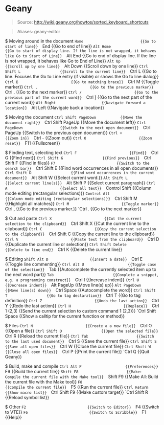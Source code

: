 # Geany

> Source: http://wiki.geany.org/howtos/sorted_keyboard_shortcuts

> Aliases: geany-editor

$ Moving around in the document
    `Home                          {{Go to start of line}} 
    `End                           {{Go to end of line}} 
    `Alt Home                      {{Go to start of display line. If the line is not wrapped, it behaves like Go to Start of Line}} 
    `Alt End                       {{Go to end of display line. If the line is not wrapped, it behaves like Go to End of Line}} 
    `Alt Up                        {{Scroll up by one line}} 
    `Alt Down                      {{Scroll down by one line}} 
    `Ctrl Shift L                  {{Scroll to the current line}} 
    `Ctrl L                        {{Go to line. Focuses the Go to Line entry (if visible) or shows the Go to line dialog}} 
    `Ctrl B                        {{Go to matching brace}} 
    `Ctrl M                        {{Toggle marker}} 
    `Ctrl ,                        {{Go to the previous marker}} 
    `Ctrl .                        {{Go to the next marker}} 
    `Ctrl /                        {{Go to the previous part of the current word}} 
    `Ctrl \]                       {{Go to the next part of the current word}} 
    `Alt Right                     {{Navigate forward a location}} 
    `Alt Left                      {{Navigate back a location}} 

$ Moving the document
    `Ctrl Shift PageDown           {{Move the document right}} 
    `Ctrl Shift PageUp             {{Move the document left}} 
    `Ctrl PageDown                 {{Switch to the next open document}} 
    `Ctrl PageUp                   {{Switch to the previous open document}} 
    `Ctrl +                        {{Zoom in}} 
    `Ctrl -                        {{Zoom out}} 
    `Ctrl 0                        {{Zoom reset}} 
    `F11                           {{Fullscreen}} 

$ Finding text, selecting text
    `Ctrl F                        {{Find}} 
    `Ctrl G                        {{Find next}} 
    `Ctrl Shift G                  {{Find previous}} 
    `Ctrl Shift F                  {{Find in files}} 
    `F7                            {{Switch to the search bar}} 
    `Ctrl Shift E                  {{Find word occurrences in all open documents}} 
    `Ctrl Shift D                  {{Find word occurrences in the current document}} 
    `Alt Shift W                   {{Select current word.}} 
    `Alt Shift L                   {{Select current line(s)}} 
    `Alt Shift P                   {{Select current paragraph}} 
    `Ctrl A                        {{Select all text}} 
    `Control Shift                 {{Column mode editing (rectangular selections)}} 
    `Control Alt                   {{Column mode editing (rectangular selections)}} 
    `Ctrl Shift M                  {{Highlight all matches}} 
    `Ctrl M                        {{Toggle marker}} 
    `Ctrl ,                        {{Go to the previous marker.}} 
    `Ctrl .                        {{Go to the next marker}} 

$ Cut and paste
    `Ctrl X                        {{Cut the current selection to the clipboard}} 
    `Ctrl Shift X                  {{Cut the current line to the clipboard}} 
    `Ctrl C                        {{Copy the current selection to the clipboard}} 
    `Ctrl Shift C                  {{Copy the current line to the clipboard}} 
    `Ctrl V                        {{Paste text from the clipboard}} 
    `Ctrl D                        {{Duplicate the current line or selection}} 
    `Ctrl Shift Delete             {{Delete to line end}} 
    `Ctrl K                        {{Delete the current line}} 

$ Editing
    `Shift Alt D                   {{Insert a date}} 
    `Ctrl E                        {{Toggle line commenting}} 
    `Ctrl Alt U                    {{Toggle case of the selection}} 
    `Tab                           {{Autocomplete the currently selected item up to the next word part}} 
    `Tab                           {{Complete a snippet, e.g. a programming construct}} 
    `Ctrl I                        {{Increase indent}} 
    `Ctrl U                        {{Decrease indent}} 
    `Alt PageUp                    {{Move line(s) up}} 
    `Alt PageDown                  {{Move line(s) down}} 
    `Ctrl Space                    {{Autocomplete the word}} 
    `Ctrl Shift T                  {{Go to tag declaration}} 
    `Ctrl T                        {{Go to tag definition}} 
    `Ctrl Z                        {{Undo the last action}} 
    `Ctrl Y                        {{Redo the last action}} 
    `Ctrl H                        {{Replace}} 
    `Ctrl 1 (2,3)                  {{Send the current selection to custom command 1 (2,3)}} 
    `Ctrl Shift Space              {{Show a calltip for the current function or method}} 

$ Files
    `Ctrl N                        {{Create a a new file}} 
    `Ctrl O                        {{Open a file}} 
    `Ctrl Shift O                  {{Open the selected file}} 
    `Ctrl R                        {{Reload the current file}} 
    `Ctrl Tab                      {{Switch to the last used document}} 
    `Ctrl S                        {{Save the current file}} 
    `Ctrl Shift S                  {{Save all open files}} 
    `Ctrl W                        {{Close the current file}} 
    `Ctrl Shift W                  {{Close all open files}} 
    `Ctrl P                        {{Print the current file}} 
    `Ctrl Q                        {{Quit Geany}} 

$ Build, make and compile
    `Ctrl Alt P                    {{Preferences}} 
    `F9                            {{Build the current file}} 
    `Shift F8                      {{Make: Compile the current file with the Make tool}} 
    `Shift F9                      {{Make All: Build the current file with the Make tool}} 
    `F8                            {{Compile the current file}} 
    `F5                            {{Run the current file}} 
    `Ctrl Return                   {{Show macro list}} 
    `Ctrl Shift F9                 {{Make custom target}} 
    `Ctrl Shift R                  {{Reload symbol list}} 

$ Other
    `F2                            {{Switch to Editor}} 
    `F4                            {{Switch to VTE}} 
    `F6                            {{Switch to Scribble}} 
    `F1                            {{Help}} 

